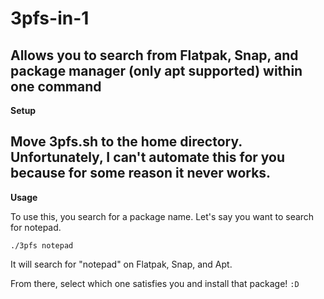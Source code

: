 # 3pfs-in-1
Allows you to search from Flatpak, Snap, and package manager (only apt supported) within one command
-----------------------------------
**Setup**

Move 3pfs.sh to the home directory. Unfortunately, I can't automate this for you because for some reason it never works. 
----------------------------------------------
**Usage**

To use this, you search for a package name. Let's say you want to search for notepad.

`./3pfs notepad`

It will search for "notepad" on Flatpak, Snap, and Apt.

From there, select which one satisfies you and install that package!
`:D`
